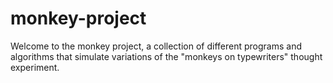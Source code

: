 # monkey-project
Welcome to the monkey project, a collection of different programs and algorithms that simulate variations of the "monkeys on typewriters" thought experiment.

